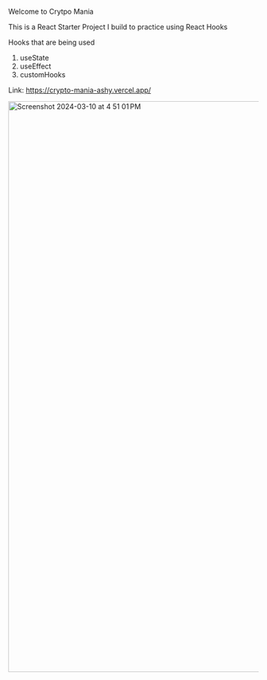 Welcome to Crytpo Mania

This is a React Starter Project I build to practice using React Hooks

Hooks that are being used

1) useState
2) useEffect
3) customHooks

Link: https://crypto-mania-ashy.vercel.app/

<img width="1147" alt="Screenshot 2024-03-10 at 4 51 01 PM" src="https://github.com/Seif-Mamdouh/Crypto-Mania/assets/55955558/276cc8f4-e95b-4357-9a2a-fe4aa351e375">



